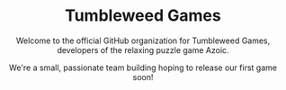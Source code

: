 <div align="center">
  <h1>Tumbleweed Games</h1>

  <p>Welcome to the official GitHub organization for Tumbleweed Games, developers of the relaxing puzzle game Azoic.</p>
  <p></p>We're a small, passionate team building hoping to release our first game soon!</p>
</div>
